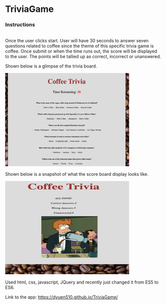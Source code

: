 # TriviaGame

<h3><strong> Instructions </strong></h3>
<br>
Once the user clicks start. User will have 30 seconds to answer seven questions related to coffee since the theme of this specific trivia game is coffee. Once submit or when the time runs out, the score will be displayed to the user. The points will be tallied up as correct, incorrect or unanswered. 

Shown below is a glimpse of the trivia board. 

<img src ='./assets/images/image1.png' width ='400' height ='300'>

Shown below is a snapshot of what the score board display looks like. 

<img src ='./assets/images/image2.png' width ='400' height ='300'>

Used html, css, javascript, JQuery and recently just changed it from ES5 to ES6.

Link to the app: https://dyuen510.github.io/TriviaGame/